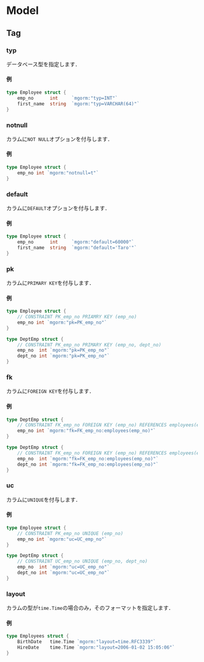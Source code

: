 # Model

## Tag

### typ
データベース型を指定します．

#### 例
```go
type Employee struct {
    emp_no      int     `mgorm:"typ=INT"`
    first_name  string  `mgorm:"typ=VARCHAR(64)"`
}
```


### notnull
カラムに`NOT NULL`オプションを付与します．

#### 例
```go
type Employee struct {
    emp_no int `mgorm:"notnull=t"`
}
```


### default
カラムに`DEFAULT`オプションを付与します．

#### 例
```go
type Employee struct {
    emp_no      int     `mgorm:"default=60000"`
    first_name  string  `mgorm:"default='Taro'"`
}
```


### pk
カラムに`PRIMARY KEY`を付与します．

#### 例
```go
type Employee struct {
    // CONSTRAINT PK_emp_no PRIAMRY KEY (emp_no)
    emp_no int `mgorm:"pk=PK_emp_no"`
}

type DeptEmp struct {
    // CONSTRAINT PK_emp_no PRIMARY KEY (emp_no, dept_no)
    emp_no  int `mgorm:"pk=PK_emp_no"`
    dept_no int `mgorm:"pk=PK_emp_no"`
}
```


### fk
カラムに`FOREIGN KEY`を付与します．

#### 例
```go
type DeptEmp struct {
    // CONSTRAINT FK_emp_no FOREIGN KEY (emp_no) REFERENCES employees(emp_no)
    emp_no int `mgorm:"fk=FK_emp_no:employees(emp_no)"`
}

type DeptEmp struct {
    // CONSTRAINT FK_emp_no FOREIGN KEY (emp_no) REFERENCES employees(emp_no, dept_no)
    emp_no  int `mgorm:"fk=FK_emp_no:employees(emp_no)"`
    dept_no int `mgorm:"fk=FK_emp_no:employees(emp_no)"`
}
```


### uc
カラムに`UNIQUE`を付与します．

#### 例
```go
type Employee struct {
    // CONSTRAINT PK_emp_no UNIQUE (emp_no)
    emp_no int `mgorm:"uc=UC_emp_no"`
}

type DeptEmp struct {
    // CONSTRAINT UC_emp_no UNIQUE (emp_no, dept_no)
    emp_no  int `mgorm:"uc=UC_emp_no"`
    dept_no int `mgorm:"uc=UC_emp_no"`
}
```


### layout
カラムの型が`time.Time`の場合のみ，そのフォーマットを指定します．

#### 例
```go
type Employees struct {
    BirthDate   time.Time `mgorm:"layout=time.RFC3339"`
    HireDate    time.Time `mgorm:"layout=2006-01-02 15:05:06"`
}
```
